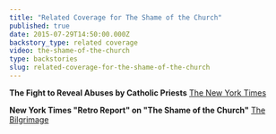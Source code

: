 ```yaml
---
title: "Related Coverage for The Shame of the Church"
published: true
date: 2015-07-29T14:50:00.000Z
backstory_type: related coverage
video: the-shame-of-the-church
type: backstories
slug: related-coverage-for-the-shame-of-the-church
---
```


**The Fight to Reveal Abuses by Catholic Priests**
[The New York Times ](http://www.nytimes.com/2014/03/31/us/the-fight-to-reveal-abuses-by-catholic-priests.html?ref=us)

**New York Times "Retro Report" on "The Shame of the Church"**
[The Bilgrimage](http://bilgrimage.blogspot.com/2014/03/new-york-times-retro-report-on-shame-of.html)

